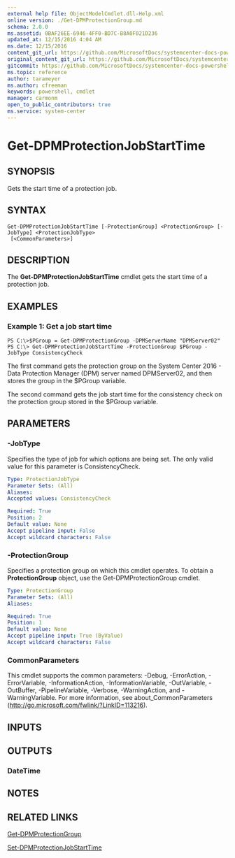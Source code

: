 ```yaml
---
external help file: ObjectModelCmdlet.dll-Help.xml
online version: ./Get-DPMProtectionGroup.md
schema: 2.0.0
ms.assetid: 0BAF26EE-6946-4FF0-BD7C-B8A0F021D236
updated_at: 12/15/2016 4:04 AM
ms.date: 12/15/2016
content_git_url: https://github.com/MicrosoftDocs/systemcenter-docs-powershell/blob/master/systemcenter-cmdlets/SystemCenter2016/DataProtectionManager/vlatest/Get-DPMProtectionJobStartTime.md
original_content_git_url: https://github.com/MicrosoftDocs/systemcenter-docs-powershell/blob/master/systemcenter-cmdlets/SystemCenter2016/DataProtectionManager/vlatest/Get-DPMProtectionJobStartTime.md
gitcommit: https://github.com/MicrosoftDocs/systemcenter-docs-powershell/blob/7df4508c7b907a214e6a8eca76037b06065ef078/systemcenter-cmdlets/SystemCenter2016/DataProtectionManager/vlatest/Get-DPMProtectionJobStartTime.md
ms.topic: reference
author: tarameyer
ms.author: cfreeman
keywords: powershell, cmdlet
manager: carmonm
open_to_public_contributors: true
ms.service: system-center
---
```


# Get-DPMProtectionJobStartTime

## SYNOPSIS
Gets the start time of a protection job.

## SYNTAX

```
Get-DPMProtectionJobStartTime [-ProtectionGroup] <ProtectionGroup> [-JobType] <ProtectionJobType>
 [<CommonParameters>]
```

## DESCRIPTION
The **Get-DPMProtectionJobStartTime** cmdlet gets the start time of a protection job.

## EXAMPLES

### Example 1: Get a job start time
```
PS C:\>$PGroup = Get-DPMProtectionGroup -DPMServerName "DPMServer02"
PS C:\> Get-DPMProtectionJobStartTime -ProtectionGroup $PGroup -JobType ConsistencyCheck
```

The first command gets the protection group on the System Center 2016 - Data Protection Manager (DPM) server named DPMServer02, and then stores the group in the $PGroup variable.

The second command gets the job start time for the consistency check on the protection group stored in the $PGroup variable.

## PARAMETERS

### -JobType
Specifies the type of job for which options are being set.
The only valid value for this parameter is ConsistencyCheck.

```yaml
Type: ProtectionJobType
Parameter Sets: (All)
Aliases: 
Accepted values: ConsistencyCheck

Required: True
Position: 2
Default value: None
Accept pipeline input: False
Accept wildcard characters: False
```

### -ProtectionGroup
Specifies a protection group on which this cmdlet operates.
To obtain a **ProtectionGroup** object, use the Get-DPMProtectionGroup cmdlet.

```yaml
Type: ProtectionGroup
Parameter Sets: (All)
Aliases: 

Required: True
Position: 1
Default value: None
Accept pipeline input: True (ByValue)
Accept wildcard characters: False
```

### CommonParameters
This cmdlet supports the common parameters: -Debug, -ErrorAction, -ErrorVariable, -InformationAction, -InformationVariable, -OutVariable, -OutBuffer, -PipelineVariable, -Verbose, -WarningAction, and -WarningVariable. For more information, see about_CommonParameters (http://go.microsoft.com/fwlink/?LinkID=113216).

## INPUTS

## OUTPUTS

### DateTime

## NOTES

## RELATED LINKS

[Get-DPMProtectionGroup](xref:SystemCenter2016/DataProtectionManager/vlatest/Get-DPMProtectionGroup.md)

[Set-DPMProtectionJobStartTime](xref:SystemCenter2016/DataProtectionManager/vlatest/Set-DPMProtectionJobStartTime.md)

